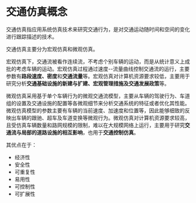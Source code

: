 # 交通仿真概念

交通仿真指应用系统仿真技术来研究交通行为，是对交通运动随时间和空间的变化进行跟踪描述的技术。

交通仿真主要分为宏观仿真和微观仿真。

宏观仿真下，交通流被看作连续流，不考虑个别车辆的运动，而是从统计意义上成批的考虑车辆的运动。宏观仿真过程通过速度--流量曲线控制交通流的运行，主要参数有**路段速度、密度**和**交通流量**等。宏观仿真对计算机资源要求较低，主要用于研究分析**交通基础设施的新建与扩建、宏观管理措施及交通发展政策**等。

微观仿真采用基于单个车辆行为的微观交通流模型，主要从车辆的驾驶行为、车道组的设置及交通设施的配置等各微观细节来分析交通系统的特征或者优化其性能。微观仿真模型的参数主要有车辆的当前速度、加速度和位置等，因此能够细致的反映出车辆的跟驰、超车及车道变换等微观行为。微观仿真对计算机资源要求较高，且受仿真车辆数量和路网规模的限制，难以在大规模网络上运行，主要用于研究**交通流与局部的道路设施的相互影响**，也用于**交通控制仿真**。

其优点在于：

* 经济性
* 安全性
* 可重复性
* 易用性
* 可控制性
* 可扩展性
